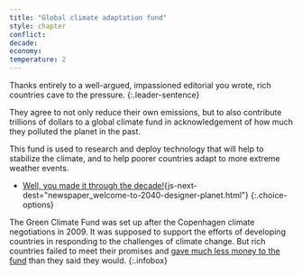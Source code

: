 ```yaml
---
title: "Global climate adaptation fund"
style: chapter
conflict: 
decade: 
economy: 
temperature: 2
---
```


Thanks entirely to a well-argued, impassioned editorial you wrote, rich countries cave to the pressure.
{:.leader-sentence}

They agree to not only reduce their own emissions, but to also contribute trillions of dollars to a global climate fund in acknowledgement of how much they polluted the planet in the past.

This fund is used to research and deploy technology that will help to stabilize the climate, and to help poorer countries adapt to more extreme weather events.

- [Well, you made it through the decade!](part-page_2040.html){js-next-dest="newspaper_welcome-to-2040-designer-planet.html"}
{:.choice-options}

The Green Climate Fund was set up after the Copenhagen climate negotiations in 2009. It was supposed to support the efforts of developing countries in responding to the challenges of climate change. But rich countries failed to meet their promises and [gave much less money to the fund](https://www.climatechangenews.com/2019/10/25/green-climate-fund-replenishment-fails-fill-hole-left-trumps-us/) than they said they would.
{:.infobox}
